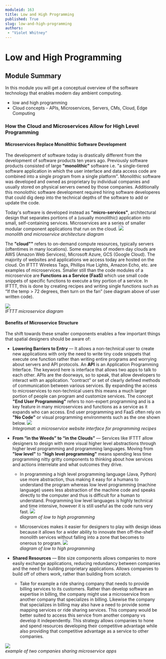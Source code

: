 ```yaml
---
moduleid: 163
title: Low and High Programming
published: True
slug: low-and-high-programming
authors:
 - "Violet Whitney"
---
```

# Low and High Programming
## Module Summary
In this module you will get a conceptual overview of the software technology that enables modern day ambient computing.
- low and high programming
- Cloud concepts - APIs, Microservices, Servers, CMs, Cloud, Edge Computing

### How the Cloud and Microservices Allow for High Level Programming
#### Microservices Replace Monolithic Software Development
The development of software today is drastically different from the development of software products ten years ago. Previously software products consisted of large **"monolithic"** software i.e. "a single-tiered software application in which the user interface and data access code are combined into a single program from a single platform". Monolithic software was developed and owned as proprietary by individual companies and usually stored on physical servers owned by those companies. Additionally this monolothic software development required hiring software developeres that could dig deep into the technical depths of the software to add or update the code.

Today's software is developed instead as **"micro-services"**, architectural design that separates portions of a (usually monolithic) application into small, self-containing services. Microservices are a series of smaller modular component applications that run on the cloud. 
![](images/low-hi-2.png)   
*monolith and microservice architecture diagram*

The **"cloud""** refers to on-demand compute resources, typically servers (oftentimes in many locations). Some examples of modern day clouds are AWS (Amazon Web Services), Microsoft Azure, GCS (Google Cloud). The majority of websites and applications we access today are hosted on the cloud. On IFTTT Wireless Tags, Phillips Hue Lights, Amazon Echo, etc. are examples of microservices. Smaller still than the code modules of a microservice are **Functions as a Service (FaaS)** which use small code snippets of specific functions to execute a tiny portion of a service. In IFTTT, this is done by creating recipes and writing single functions such as “If the temp > 72 degrees, then turn on the fan” (see diagram above of user written code).

![](images/low-hi-1.png)   
*IFTTT microservice diagram*

#### Benefits of Microservice Structure
The shift towards these smaller components enables a few important things that spatial designers should be aware of:
- **Lowering Barriers to Entry** — It allows a non-technical user to create new applications with only the need to write tiny code snippets that execute one function rather than writing entire programs and worrying about servers and API protocols. An **API** is an Application Programming Interface. The keyword here is interface that allows two apps to talk to each other. APIs are the doorways, so to speak, that allow developers to interact with an application. “contract” or set of clearly defined methods of communication between various services. By expanding the access to  microservices to non-technical users this means a much larger portion of people can program and customize services. The concept **"End User Programming"** refers to non-expert programming and is a key feature in many microservices and functions as a service as it expands who can access. End user programming and FaaS often rely on **"No Code"** or visual programming environments such as the one shown below.
![](images/low-hi-7.png)   
*Integromat: a microservice website interface for programming recipes*


- **From “in the Weeds” to “in the Clouds”** — Services like IFTTT allow designers to design with more visual higher level abstractions through higher level programming and programming languages. Moving from **"low level"** to **"high level programming"** means spending less time programming nitty gritty components to thinking about how services and actions interrelate and what outcomes they drive.
   - In programming a high level programming language (Java, Python) use more abstraction, thus making it easy for a humans to understand the program whereas low level programming (machine language) usees less abstraction of the machine code and speaks directly to the computer and thus is difficult for a human to understand. Programming low level languages is highly technical and time intensive, however it is still useful as the code runs very fast.
   ![](images/low-hi-3.jpeg)  
   *diagram of low to high programming*  
   
   - Microservices makes it easier for designers to play with design ideas because it allows for a wider ability to innovate then off-the-shelf monolith services without falling into a zone that becomes to onerous to program.
   ![](images/low-hi-5.jpeg)  
   *diagram of low to high programming*  
   



- **Shared Resources** — Bite size components allows companies to more easily exchange applications, reducing redundancy between companies and the need for building proprietary applications. Allows companies to build off of others work, rather than building from scratch.
  - Take for example a ride sharing company that needs to provide billing services to its customers. Rather than develop software an expertise in billing, the company might use a microservice from another company that specializes in billing. Likewise the company that specializes in billing may also have a need to provide some mapping services or ride sharing services. This company would be better suited to access this service from another company vs develop it independently. This strategy allows companies to hone and spend resources developing their competitive advantage while also providing that competitive advantage as a service to other companies.

![](images/low-hi-4.jpeg)   
*example of two companies sharing microservice apps*
